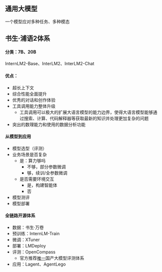 ## 通用大模型

一个模型应对多种任务、多种模态

## 书生·浦语2体系

#### 分类：7B、20B

InternLM2-Base、InterLM2、InterLM2-Chat

#### 优点：

- 超长上下文
- 综合性能全面提升
- 优秀的对话和创作体验
- 工具调用能力整体升级
  - 工具调用可以极大的扩展大语言模型的能力边界，使得大语言模型能够通过搜索、计算、代码解释器等获取最新的知识并处理更加复杂的问题
- 突出的数理能力和使用的数据分析功能

#### 从模型到应用

- 模型选型（评测）
- 业务场景是否复杂
  - 是：算力够吗
    - 不够，部分参数微调
    - 够，续训/全参数微调
  - 是否需要环境交互
    - 是，构建智能体
    - 否
- 模型测评
- 模型部署

#### 全链路开源体系

- 数据：书生·万卷
- 预训练：InternLM-Train
- 微调：XTuner
- 部署：LMDeploy
- 评测：OpenCompass
  - 官方推荐<u>唯一</u>国产大模型评测体系
- 应用：Lagent、AgentLego